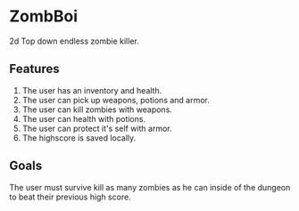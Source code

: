 # ZombBoi
2d Top down endless zombie killer.

## Features
1. The user has an inventory and health.
2. The user can pick up weapons, potions and armor.
3. The user can kill zombies with weapons.
4. The user can health with potions.
5. The user can protect it's self with armor.
6. The highscore is saved locally.

## Goals
The user must survive kill as many zombies as he can inside of the dungeon to beat their previous high score.
